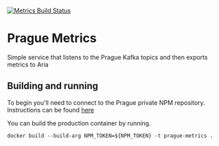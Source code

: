 [![Metrics Build Status](https://offnet.visualstudio.com/_apis/public/build/definitions/0a22f611-6a4a-4416-a1bb-53ed7284aa21/20/badge)](https://offnet.visualstudio.com/officenet/_build/index?definitionId=20)

# Prague Metrics

Simple service that listens to the Prague Kafka topics and then exports metrics to Aria

## Building and running

To begin you'll need to connect to the Prague private NPM repository. Instructions can be found [here](../../doc)

You can build the production container by running.

`docker build --build-arg NPM_TOKEN=${NPM_TOKEN} -t prague-metrics .`
